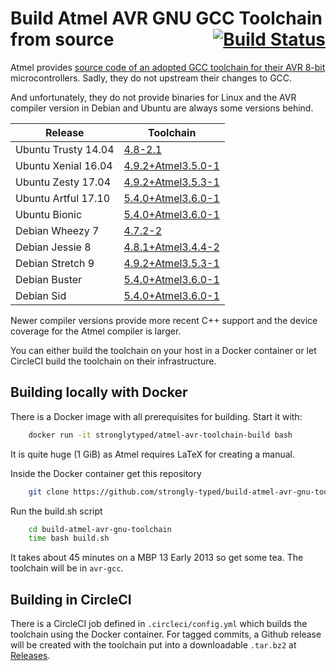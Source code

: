 # Build Atmel AVR GNU GCC Toolchain from source <span style="float:right;"><a href="https://circleci.com/gh/strongly-typed/workflows/build-atmel-avr-gnu-toolchain/tree/master" style="border-bottom:none">![Build Status](https://circleci.com/gh/strongly-typed/build-atmel-avr-gnu-toolchain/tree/master.svg?style=shield)</a></span>

Atmel provides [source code of an adopted GCC toolchain for their AVR 8-bit](http://distribute.atmel.no/tools/opensource/Atmel-AVR-GNU-Toolchain/3.6.1/)
microcontrollers. Sadly, they do not upstream their changes to GCC.

And unfortunately, they do not provide binaries for Linux and the AVR compiler
version in Debian and Ubuntu are always some versions behind.

| Release             | Toolchain                                                         |
|---------------------|-------------------------------------------------------------------|
| Ubuntu Trusty 14.04 | [4.8-2.1](https://packages.ubuntu.com/trusty/gcc-avr)             |
| Ubuntu Xenial 16.04 | [4.9.2+Atmel3.5.0-1](https://packages.ubuntu.com/xenial/gcc-avr)  |
| Ubuntu Zesty  17.04 | [4.9.2+Atmel3.5.3-1](https://packages.ubuntu.com/zesty/gcc-avr)   |
| Ubuntu Artful 17.10 | [5.4.0+Atmel3.6.0-1](https://packages.ubuntu.com/artful/gcc-avr)  |
| Ubuntu Bionic       | [5.4.0+Atmel3.6.0-1](https://packages.ubuntu.com/bionic/gcc-avr)  |
| Debian Wheezy 7     | [4.7.2-2](https://packages.debian.org/wheezy/gcc-avr)             |
| Debian Jessie 8     | [4.8.1+Atmel3.4.4-2](https://packages.debian.org/jessie/gcc-avr)  |
| Debian Stretch 9    | [4.9.2+Atmel3.5.3-1](https://packages.debian.org/stretch/gcc-avr) |
| Debian Buster       | [5.4.0+Atmel3.6.0-1](https://packages.debian.org/buster/gcc-avr)  |
| Debian Sid          | [5.4.0+Atmel3.6.0-1](https://packages.debian.org/sid/gcc-avr)     |

Newer compiler versions provide more recent C++ support and the device coverage
for the Atmel compiler is larger.

You can either build the toolchain on your host in a Docker container or let
CircleCI build the toolchain on their infrastructure.

## Building locally with Docker

There is a Docker image with all prerequisites for building. Start it with:

```sh
    docker run -it stronglytyped/atmel-avr-toolchain-build bash
```

It is quite huge (1 GiB) as Atmel requires LaTeX for creating a manual.

Inside the Docker container get this repository

```sh
    git clone https://github.com/strongly-typed/build-atmel-avr-gnu-toolchain.git
```

Run the build.sh script

```sh
    cd build-atmel-avr-gnu-toolchain
    time bash build.sh
```

It takes about 45 minutes on a MBP 13 Early 2013 so get some tea. The toolchain
will be in `avr-gcc`.

## Building in CircleCI

There is a CircleCI job defined in `.circleci/config.yml` which builds the
toolchain using the Docker container. For tagged commits, a Github release
will be created with the toolchain put into a downloadable `.tar.bz2` at
[Releases](https://github.com/strongly-typed/build-atmel-avr-gnu-toolchain/releases).

